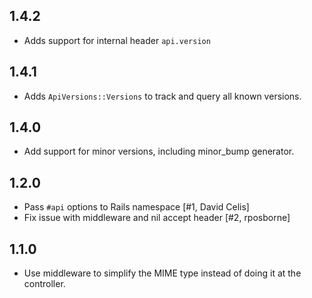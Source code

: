 ## 1.4.2

* Adds support for internal header `api.version`

## 1.4.1

* Adds `ApiVersions::Versions` to track and query all known versions.

## 1.4.0

* Add support for minor versions, including minor_bump generator.

## 1.2.0

* Pass `#api` options to Rails namespace          [#1, David Celis]
* Fix issue with middleware and nil accept header [#2, rposborne]

## 1.1.0

* Use middleware to simplify the MIME type instead of doing it at the controller.
